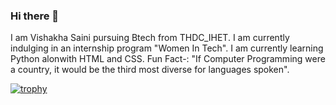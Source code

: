 ### Hi there 👋
I am Vishakha Saini pursuing Btech from THDC_IHET.
I am currently indulging in an internship program "Women In Tech".
I am currently learning Python alonwith HTML and CSS.
Fun Fact-: "If Computer Programming were a country, it would be the third most diverse for languages spoken".

[![trophy](https://github-profile-trophy.vercel.app/?username=Vishakha7906)](https://github.com/Vishakha7906/github-profile-trophy)
<!--
**Vishakha7906/Vishakha7906** is a ✨ _special_ ✨ repository because its `README.md` (this file) appears on your GitHub profile.

Here are some ideas to get you started:

- 🔭 I’m currently working on ...
- 🌱 I’m currently learning ...
- 👯 I’m looking to collaborate on ...
- 🤔 I’m looking for help with ...
- 💬 Ask me about ...
- 📫 How to reach me: ...
- 😄 Pronouns: ...
- ⚡ Fun fact: ...
-->
